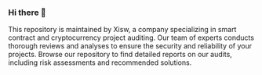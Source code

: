 ### Hi there 👋
This repository is maintained by Xisw, a company specializing in smart contract and cryptocurrency project auditing. Our team of experts conducts thorough reviews and analyses to ensure the security and reliability of your projects. Browse our repository to find detailed reports on our audits, including risk assessments and recommended solutions. 
<!--
**XiswAudits/XiswAudits** is a ✨ _special_ ✨ repository because its `README.md` (this file) appears on your GitHub profile.

Here are some ideas to get you started:

- 🔭 I’m currently working on ...
- 🌱 I’m currently learning ...
- 👯 I’m looking to collaborate on ...
- 🤔 I’m looking for help with ...
- 💬 Ask me about ...
- 📫 How to reach me: ...
- 😄 Pronouns: ...
- ⚡ Fun fact: ...
-->
